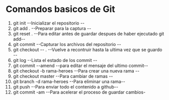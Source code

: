 # Comandos basicos de Git

1. git init   --Inicializar el repositorio --
2. git add .  --Preparar para la captura --
3. git reset . --Para editar antes de guardar despues de haber ejecutado git add--
4. git commit --Capturar los archivos del repositorio --
5. git checkout -- . --Vuelve a recontruir hasta la ultima vez que se guardo --
6. git log --Lista el estado de los commit --
7. git commit --amend --para editar el mensaje del ultimo commit--
8. git checkout -b rama-heroes --Para crear una nueva rama -- 
9. git checkout master --Para cambiar de ramas --
10. git branch -d rama-heroes --Para eliminar una rama--
11. git push --Para enviar todo el contenido a github--
12. git commit -am --Para acelerar el proceso de guardar cambios-